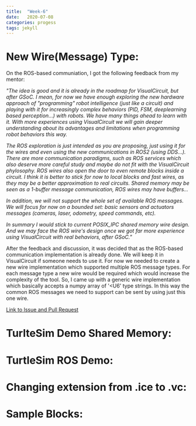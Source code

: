 ```yaml
---
title:  "Week-6"
date:   2020-07-08
categories: progess
tags: jekyll
---
```


# New Wire(Message) Type:

On the ROS-based communiation, I got the following feedback from my mentor:

*"The idea is good and it is already in the roadmap for VisualCircuit, but after GSoC. I mean, for now we have enough exploring the new hardware approach of "programming" robot intelligence (just like a circuit) and playing with it for increasingly complex behaviors (PID, FSM, deeplearning based perception...) with robots. We have many things ahead to learn with it. With more experiences using VisualCircuit we will gain deeper understanding about its advantages and limitations when programming robot behaviors this way.*

*The ROS exploration is just intended as you are proposing, just using it for the wires and even using the new communications in ROS2 (using DDS...). There are more communication paradigms, such as ROS services which also deserve more careful study and maybe do not fit with the VisualCircuit phylosophy. ROS wires also open the door to even remote blocks inside a circuit. I think it is better to stick for now to local blocks and fast wires, as they may be a better approximation to real circuits. Shared memory may be seen as a 1-buffer message communication, ROS wires may have buffers...*

*In addition, we will not support the whole set of available ROS messages. We will focus for now on a bounded set: basic sensors and actuators messages (cameras, laser, odometry, speed commands, etc).*

*In summary I would stick to current POSIX_IPC shared memory wire design. And we may face the ROS wire's design once we got far more experience using VisualCircuit with real behaviors, after GSoC."*

After the feedback and discussion, it was decided that as the ROS-based communication implementation is already done. We will keep it in VisualCircuit if someone needs to use it. For now we needed to create a new wire implementation which supported multiple ROS message types. For each message type a new wire would be required which would increase the complexity of the tool. So, I came up with a generic wire implementation which basically accepts a numpy array of '<U6' type strings. In this way the common ROS messages we need to support can be sent by using just this one wire.

[Link to Issue and Pull Request](https://github.com/JdeRobot/VisualCircuit/issues/22)

# TurlteSim Demo Shared Memory:
# TurtleSim ROS Demo:
# Changing extension from .ice to .vc:
# Sample Blocks:
